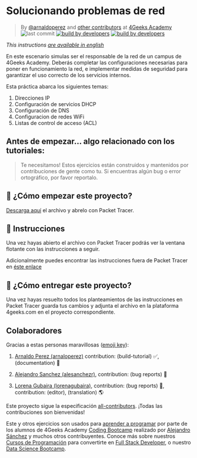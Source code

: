 # Solucionando problemas de red

<!-- hide -->
> By [@arnaldoperez](https://github.com/arnaldoperez) and [other contributors](https://github.com/4GeeksAcademy/installing-windows-on-virtual-machine/graphs/contributors) at [4Geeks Academy](https://4geeksacademy.co/)
![last commit](https://img.shields.io/github/last-commit/4geeksacademy/network-troubleshooting)
[![build by developers](https://img.shields.io/badge/build_by-Developers-blue)](https://4geeks.com)
[![build by developers](https://img.shields.io/twitter/follow/4geeksacademy?style=social&logo=twitter)](https://twitter.com/4geeksacademy)

*This instructions [are available in english](https://github.com/4GeeksAcademy/installing-windows-on-virtual-machine/blob/main/README.md)*
<!-- endhide -->

En este escenario simulas ser el responsable de la red de un campus de 4Geeks Academy. Deberás completar las configuraciones necesarias para poner en funcionamiento la red, e implementar medidas de seguridad para garantizar el uso correcto de los servicios internos.

Esta práctica abarca los siguientes temas:

1. Direcciones IP
2. Configuración de servicios DHCP
3. Configuración de DNS
4. Configuracion de redes WiFi
5. Listas de control de acceso (ACL)

<!-- hide -->
## Antes de empezar... algo relacionado con los tutoriales:

> Te necesitamos! Estos ejercicios están construidos y mantenidos por contribuciones de gente como tu. Si encuentras algún bug o error ortográfico, por favor reportalo.

<!-- endhide -->

## 🌱 ¿Cómo empezar este proyecto?

[Descarga aquí](https://github.com/4GeeksAcademy/network-troubleshooting/raw/master/assets/network-troubleshooting.pka) el archivo y abrelo con Packet Tracer.

## 📝 Instrucciones

Una vez hayas abierto el archivo con Packet Tracer podrás ver la ventana flotante con las instrucciones a seguir.

Adicionalmente puedes encontrar las instrucciones fuera de Packet Tracer en [éste enlace](https://github.com/4GeeksAcademy/network-troubleshooting/blob/master/instructions.es.md)

## 🚛 ¿Cómo entregar este proyecto?

Una vez hayas resuelto todos los planteamientos de las instrucciones en Packet Tracer guarda tus cambios y adjunta el archivo en la plataforma 4geeks.com en el proyecto correspondiente.

<!-- hide -->
## Colaboradores

Gracias a estas personas maravillosas ([emoji key](https://github.com/kentcdodds/all-contributors#emoji-key)):

1. [Arnaldo Perez (arnaloperez)](https://github.com/arnaloperez) contribution: (build-tutorial) ✅, (documentation) 📖
  
2. [Alejandro Sanchez (alesanchezr)](https://github.com/alesanchezr),  contribution: (bug reports) 🐛

3. [Lorena Gubaira (lorenagubaira)](https://github.com/lorenagubaira), contribution: (bug reports) 🐛, contribution: (editor), (translation) 🌎

Este proyecto sigue la especificación [all-contributors](https://github.com/kentcdodds/all-contributors). ¡Todas las contribuciones son bienvenidas!

Este y otros ejercicios son usados para [aprender a programar](https://4geeksacademy.com/es/aprender-a-programar/aprender-a-programar-desde-cero) por parte de los alumnos de 4Geeks Academy [Coding Bootcamp](https://4geeksacademy.com/us/coding-bootcamp) realizado por [Alejandro Sánchez](https://twitter.com/alesanchezr) y muchos otros contribuyentes. Conoce más sobre nuestros [Cursos de Programación](https://4geeksacademy.com/es/curso-de-programacion-desde-cero?lang=es) para convertirte en [Full Stack Developer](https://4geeksacademy.com/es/coding-bootcamps/desarrollador-full-stack/?lang=es), o nuestro [Data Science Bootcamp](https://4geeksacademy.com/es/coding-bootcamps/curso-datascience-machine-learning).
<!-- endhide -->
